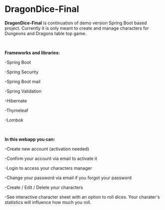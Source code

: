# DragonDice-Final
**DragonDice-Final** is continuation of demo version Spring Boot based project. Currently it is only meant to create and manage characters for Dungeons and Dragons table top game.

</br>

**Frameworks and libraries:**

-Spring Boot

-Spring Security

-Spring Boot mail 

-Spring Validation

-Hibernate

-Thymeleaf

-Lombok

</br>


**In this webapp you can:**

-Create new account (activation needed)

-Confirm your account via email to activate it

-Login to access your characters manager

-Change your password via email if you forgot your password

-Create / Edit / Delete your characters

-See interactive character sheet with an option to roll dices. Your charater's statistics will influence how much you roll. 
